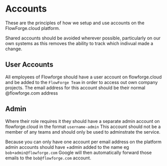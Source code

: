 # Accounts

These are the principles of how we setup and use accounts on the FlowForge.cloud platform.

Shared accounts should be avoided wherever possible, particularly on our own systems as this removes the ability to track which indivual made a change.

## User Accounts

All employees of Flowforge should have a user account on flowforge.cloud and be added to the `FlowForge Team` in order to access out own company projects.
The email address for this account should be their normal @flowforge.com address

## Admin

Where their role requires it they should have a separate admin account on flowforge.cloud in the format `username-admin` This account should not be a member of any teams and should only be used to adminstrate the service.

Because you can only have one account per email address on the platform admin accounts should have +admin added to the name eg `bob+admin@flowforge.com` Google will then automatically forward those emails to the `bob@flowforge.com` account.

